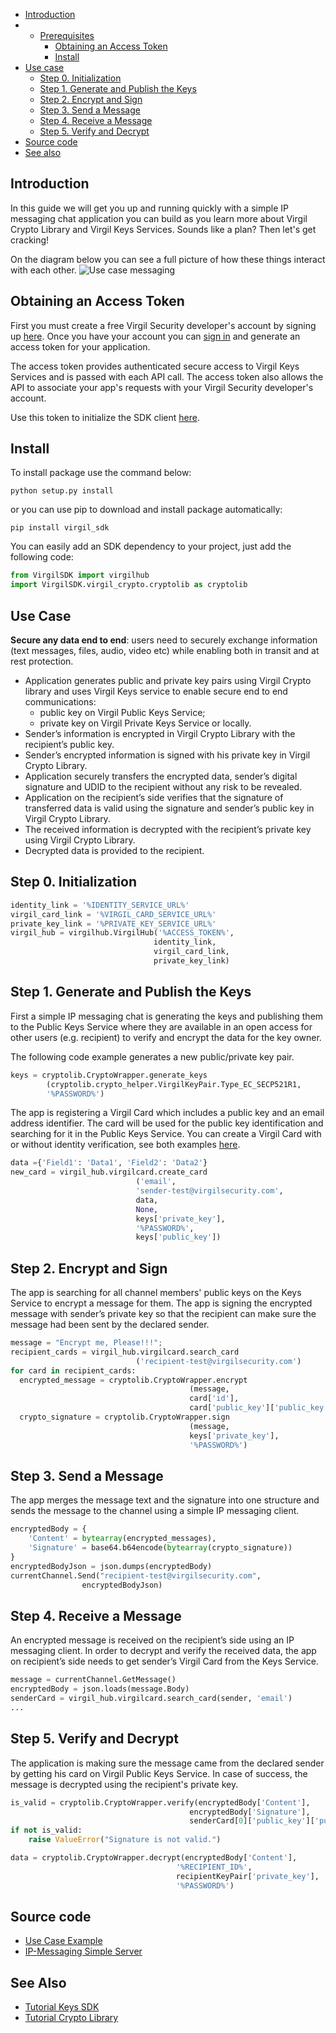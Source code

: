 - [Introduction](#introduction)
- - [Prerequisites](#prerequisites)
    - [Obtaining an Access Token](#obtaining-an-access-token)
    - [Install](#install)
- [Use case](#use-case)
    - [Step 0. Initialization](#step-0-initialization)
    - [Step 1. Generate and Publish the Keys](#step-1-generate-and-publish-the-keys)
    - [Step 2. Encrypt and Sign](#step-2-encrypt-and-sign)
    - [Step 3. Send a Message](#step-3-send-a-message)
    - [Step 4. Receive a Message](#step-4-receive-a-message)
    - [Step 5. Verify and Decrypt](#step-5-verify-and-decrypt)
- [Source code](#source-code)
- [See also](#see-also)

## Introduction

In this guide we will get you up and running quickly with a simple IP messaging chat application you can build as you learn more about Virgil Crypto Library and Virgil Keys Services. Sounds like a plan? Then let's get cracking!

On the diagram below you can see a full picture of how these things interact with each other.
![Use case messaging](https://raw.githubusercontent.com/VirgilSecurity/virgil/master/images/IPMessaging.jpg)

## Obtaining an Access Token

First you must create a free Virgil Security developer's account by signing up [here](https://developer.virgilsecurity.com/account/signup). Once you have your account you can [sign in](https://developer.virgilsecurity.com/account/signin) and generate an access token for your application.

The access token provides authenticated secure access to Virgil Keys Services and is passed with each API call. The access token also allows the API to associate your app's requests with your Virgil Security developer's account.

Use this token to initialize the SDK client [here](#step-0-initialization).

## Install

To install package use the command below:

```
python setup.py install
```

or you can use pip to download and install package automatically:

```
pip install virgil_sdk
```

You can easily add an SDK dependency to your project, just add the following code:

```python
from VirgilSDK import virgilhub
import VirgilSDK.virgil_crypto.cryptolib as cryptolib
```

## Use Case
**Secure any data end to end**: users need to securely exchange information (text messages, files, audio, video etc) while enabling both in transit and at rest protection.

- Application generates public and private key pairs using Virgil Crypto library and uses Virgil Keys service to enable secure end to end communications:
	- public key on Virgil Public Keys Service;
	- private key on Virgil Private Keys Service or locally.
- Sender’s information is encrypted in Virgil Crypto Library with the recipient’s public key.
- Sender’s encrypted information is signed with his private key in Virgil Crypto Library.
- Application securely transfers the encrypted data, sender’s digital signature and UDID to the recipient without any risk to be revealed.
- Application on the recipient’s side verifies that the signature of transferred data is valid using the signature and sender’s public key in Virgil Crypto Library.
- The received information is decrypted with the recipient’s private key using Virgil Crypto Library.
- Decrypted data is provided to the recipient.

## Step 0. Initialization

```python
identity_link = '%IDENTITY_SERVICE_URL%'
virgil_card_link = '%VIRGIL_CARD_SERVICE_URL%'
private_key_link = '%PRIVATE_KEY_SERVICE_URL%'
virgil_hub = virgilhub.VirgilHub('%ACCESS_TOKEN%', 
								identity_link, 
								virgil_card_link, 
								private_key_link)
```

## Step 1. Generate and Publish the Keys
First a simple IP messaging chat is generating the keys and publishing them to the Public Keys Service where they are available in an open access for other users (e.g. recipient) to verify and encrypt the data for the key owner.

The following code example generates a new public/private key pair.

```python
keys = cryptolib.CryptoWrapper.generate_keys
		(cryptolib.crypto_helper.VirgilKeyPair.Type_EC_SECP521R1, 
		'%PASSWORD%') 
```

The app is registering a Virgil Card which includes a public key and an email address identifier. The card will be used for the public key identification and searching for it in the Public Keys Service. You can create a Virgil Card with or without identity verification, see both examples [here](/api-docs/python/keys-sdk#publish-a-virgil-card).

```python
data ={'Field1': 'Data1', 'Field2': 'Data2'}
new_card = virgil_hub.virgilcard.create_card
							('email',
							'sender-test@virgilsecurity.com',
							data,
							None,
							keys['private_key'],
							'%PASSWORD%',
							keys['public_key'])
```

## Step 2. Encrypt and Sign
The app is searching for all channel members' public keys on the Keys Service to encrypt a message for them. The app is signing the encrypted message with sender’s private key so that the recipient can make sure the message had been sent by the declared sender.

```python
message = "Encrypt me, Please!!!";
recipient_cards = virgil_hub.virgilcard.search_card
							('recipient-test@virgilsecurity.com')
for card in recipient_cards:
  encrypted_message = cryptolib.CryptoWrapper.encrypt
  										(message, 
  										card['id'],
  										card['public_key']['public_key'])
  crypto_signature = cryptolib.CryptoWrapper.sign
  										(message, 
  										keys['private_key'], 
  										'%PASSWORD%')
```

## Step 3. Send a Message
The app merges the message text and the signature into one structure and sends the message to the channel using a simple IP messaging client.

```python
encryptedBody = {
    'Content' = bytearray(encrypted_messages),
    'Signature' = base64.b64encode(bytearray(crypto_signature))
}
encryptedBodyJson = json.dumps(encryptedBody)
currentChannel.Send("recipient-test@virgilsecurity.com", 
				encryptedBodyJson)
```

## Step 4. Receive a Message
An encrypted message is received on the recipient’s side using an IP messaging client.
In order to decrypt and verify the received data, the app on recipient’s side needs to get sender’s Virgil Card from the Keys Service.

```python
message = currentChannel.GetMessage()
encryptedBody = json.loads(message.Body)
senderCard = virgil_hub.virgilcard.search_card(sender, 'email')
...
```

## Step 5. Verify and Decrypt
The application is making sure the message came from the declared sender by getting his card on Virgil Public Keys Service. In case of success, the message is decrypted using the recipient's private key.

```python
is_valid = cryptolib.CryptoWrapper.verify(encryptedBody['Content'],
										encryptedBody['Signature'],
										senderCard[0]['public_key']['public_key'])
if not is_valid:
    raise ValueError("Signature is not valid.")

data = cryptolib.CryptoWrapper.decrypt(encryptedBody['Content'],
									 '%RECIPIENT_ID%', 
									 recipientKeyPair['private_key'], 
									 '%PASSWORD%')
```

## Source code

* [Use Case Example](https://github.com/VirgilSecurity/virgil-sdk-python/tree/master/Examples/IPMessaging)
* [IP-Messaging Simple Server](https://github.com/VirgilSecurity/virgil-sdk-javascript/tree/master/examples/ip-messaging/server)

## See Also

* [Tutorial Keys SDK](/api-docs/python/keys-sdk)
* [Tutorial Crypto Library](/api-docs/python/crypto-library)
